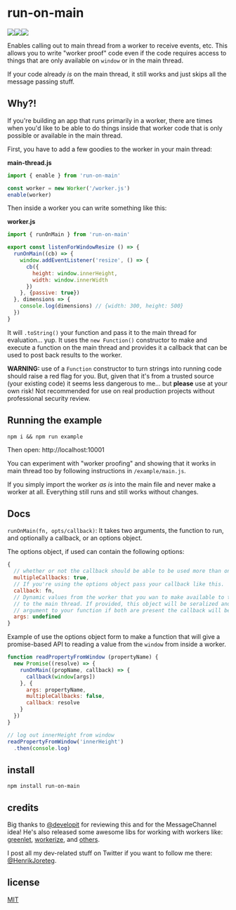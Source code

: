 # run-on-main

![](https://img.shields.io/npm/dm/run-on-main.svg)![](https://img.shields.io/npm/v/run-on-main.svg)![](https://img.shields.io/npm/l/run-on-main.svg)

Enables calling out to main thread from a worker to receive events, etc. This allows you to write "worker proof" code even if the code requires access to things that are only available on `window` or in the main thread.

If your code already _is_ on the main thread, it still works and just skips all the message passing stuff.

## Why?!

If you're building an app that runs primarily in a worker, there are times when you'd like to be able to do things inside that worker code that is only possible or available in the main thread.

First, you have to add a few goodies to the worker in your main thread:

**main-thread.js**

```js
import { enable } from 'run-on-main'

const worker = new Worker('/worker.js')
enable(worker)
```

Then inside a worker you can write something like this:

**worker.js**

```js
import { runOnMain } from 'run-on-main'

export const listenForWindowResize () => {
  runOnMain((cb) => {
    window.addEventListener('resize', () => {
      cb({
        height: window.innerHeight,
        width: window.innerWidth
      })
    }, {passive: true})
  }, dimensions => {
    console.log(dimensions) // {width: 300, height: 500}
  })
}
```

It will `.toString()` your function and pass it to the main thread for evaluation... yup. It uses the `new Function()` constructor to make and execute a function on the main thread and provides it a callback that can be used to post back results to the worker.

**WARNING:** use of a `Function` constructor to turn strings into running code should raise a red flag for you. But, given that it's from a trusted source (your existing code) it seems less dangerous to me... but **please** use at your own risk! Not recommended for use on real production projects without professional security review.

## Running the example

```
npm i && npm run example
```

Then open: http://localhost:10001

You can experiment with "worker proofing" and showing that it works in main thread too by following instructions in `/example/main.js`.

If you simply import the worker _as is_ into the main file and never make a worker at all. Everything still runs and still works without changes.

## Docs

`runOnMain(fn, opts/callback)`: It takes two arguments, the function to run, and optionally a callback, or an options object.

The options object, if used can contain the following options:

```js
{
  // whether or not the callback should be able to be used more than once (true by default)
  multipleCallbacks: true,
  // If you're using the options object pass your callback like this.
  callback: fn,
  // Dynamic values from the worker that you wan to make available to the function your sending
  // to the main thread. If provided, this object will be seralized and passed as the first
  // argument to your function if both are present the callback will be passed as the second.
  args: undefined
}
```

Example of use the options object form to make a function that will give a promise-based API to reading a value from the `window` from inside a worker.

```js
function readPropertyFromWindow (propertyName) {
  new Promise((resolve) => {
    runOnMain((propName, callback) => {
      callback(window[args])
    }, {
      args: propertyName,
      multipleCallbacks: false,
      callback: resolve
    }
  })
}

// log out innerHeight from window
readPropertyFromWindow('innerHeight')
  .then(console.log)
```

## install

```
npm install run-on-main
```

## credits

Big thanks to [@developit](https://github.com/developit) for reviewing this and for the MessageChannel idea! He's also released some awesome libs for working with workers like: [greenlet](https://github.com/developit/greenlet), [workerize](https://github.com/developit/workerize), and [others](https://github.com/developit?utf8=%E2%9C%93&tab=repositories&q=worker&type=&language=).

I post all my dev-related stuff on Twitter if you want to follow me there: [@HenrikJoreteg](http://twitter.com/henrikjoreteg).

## license

[MIT](http://mit.joreteg.com/)
